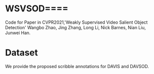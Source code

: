 # WSVSOD====
Code for Paper in CVPR2021,'Weakly Supervised Video Salient Object Detection' Wangbo Zhao, Jing Zhang, Long Li, Nick Barnes, Nian Liu, Junwei Han.


# Dataset
We provide the proposed scribble annotations for DAVIS and DAVSOD.
